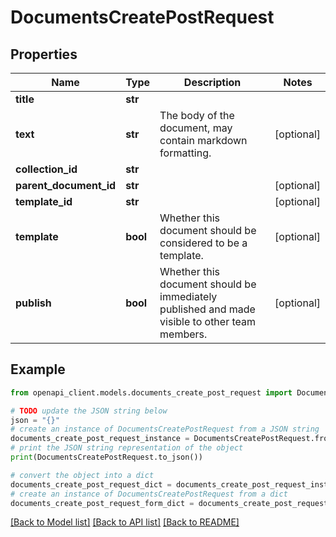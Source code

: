 # DocumentsCreatePostRequest


## Properties

Name | Type | Description | Notes
------------ | ------------- | ------------- | -------------
**title** | **str** |  | 
**text** | **str** | The body of the document, may contain markdown formatting. | [optional] 
**collection_id** | **str** |  | 
**parent_document_id** | **str** |  | [optional] 
**template_id** | **str** |  | [optional] 
**template** | **bool** | Whether this document should be considered to be a template. | [optional] 
**publish** | **bool** | Whether this document should be immediately published and made visible to other team members. | [optional] 

## Example

```python
from openapi_client.models.documents_create_post_request import DocumentsCreatePostRequest

# TODO update the JSON string below
json = "{}"
# create an instance of DocumentsCreatePostRequest from a JSON string
documents_create_post_request_instance = DocumentsCreatePostRequest.from_json(json)
# print the JSON string representation of the object
print(DocumentsCreatePostRequest.to_json())

# convert the object into a dict
documents_create_post_request_dict = documents_create_post_request_instance.to_dict()
# create an instance of DocumentsCreatePostRequest from a dict
documents_create_post_request_form_dict = documents_create_post_request.from_dict(documents_create_post_request_dict)
```
[[Back to Model list]](../README.md#documentation-for-models) [[Back to API list]](../README.md#documentation-for-api-endpoints) [[Back to README]](../README.md)


